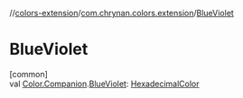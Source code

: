 //[colors-extension](../../index.md)/[com.chrynan.colors.extension](index.md)/[BlueViolet](-blue-violet.md)

# BlueViolet

[common]\
val [Color.Companion](../../../colors-core/colors-core/com.chrynan.colors/-color/-companion/index.md).[BlueViolet](-blue-violet.md): [HexadecimalColor](../../../colors-core/colors-core/com.chrynan.colors/-hexadecimal-color/index.md)
